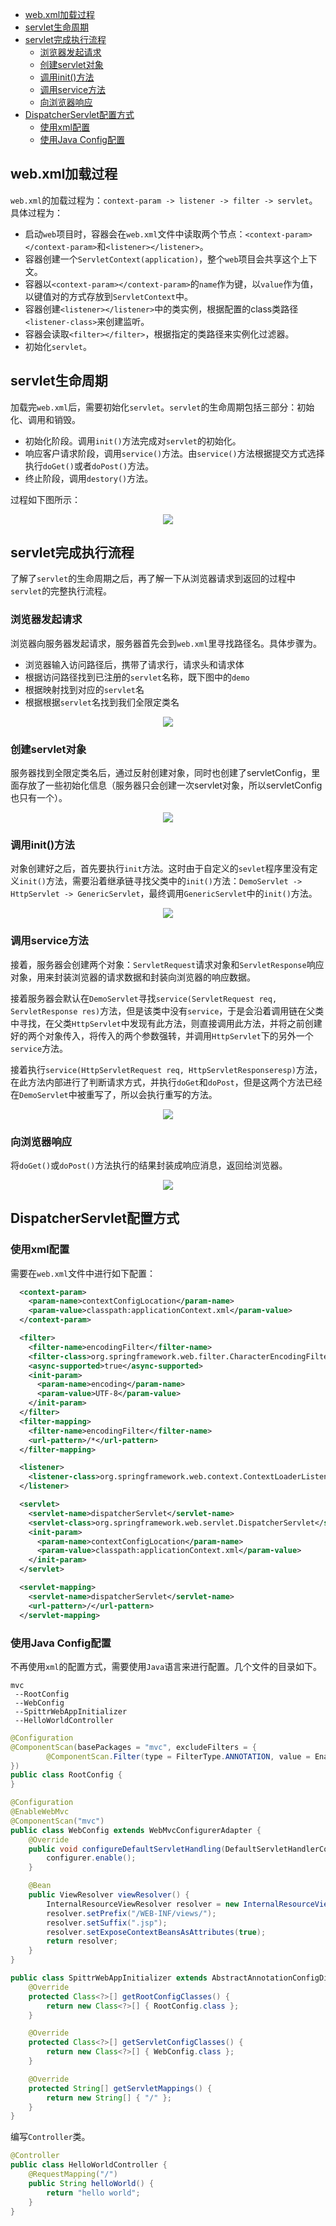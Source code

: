 <!-- TOC -->

- [web.xml加载过程](#webxml加载过程)
- [servlet生命周期](#servlet生命周期)
- [servlet完成执行流程](#servlet完成执行流程)
    - [浏览器发起请求](#浏览器发起请求)
    - [创建servlet对象](#创建servlet对象)
    - [调用init()方法](#调用init方法)
    - [调用service方法](#调用service方法)
    - [向浏览器响应](#向浏览器响应)
- [DispatcherServlet配置方式](#dispatcherservlet配置方式)
    - [使用xml配置](#使用xml配置)
    - [使用Java Config配置](#使用java-config配置)

<!-- /TOC -->
## web.xml加载过程
`web.xml`的加载过程为：`context-param -> listener -> filter -> servlet`。具体过程为：

- 启动`web`项目时，容器会在`web.xml`文件中读取两个节点：`<context-param></context-param>`和`<listener></listener>`。
- 容器创建一个`ServletContext(application)`，整个`web`项目会共享这个上下文。
- 容器以`<context-param></context-param>`的`name`作为键，以`value`作为值，以键值对的方式存放到`ServletContext`中。
- 容器创建`<listener></listener>`中的类实例，根据配置的class类路径`<listener-class>`来创建监听。
- 容器会读取`<filter></filter>`，根据指定的类路径来实例化过滤器。
- 初始化`servlet`。

## servlet生命周期
加载完`web.xml`后，需要初始化`servlet`。`servlet`的生命周期包括三部分：初始化、调用和销毁。

- 初始化阶段。调用`init()`方法完成对`servlet`的初始化。
- 响应客户请求阶段，调用`service()`方法。由`service()`方法根据提交方式选择执行`doGet()`或者`doPost()`方法。
- 终止阶段，调用`destory()`方法。

过程如下图所示：

<div align="center">
<img src="https://raw.githubusercontent.com/adamhand/LeetCode-images/master/servlet%20life.jpg">
</div>

## servlet完成执行流程
了解了`servlet`的生命周期之后，再了解一下从浏览器请求到返回的过程中`servlet`的完整执行流程。

### 浏览器发起请求
浏览器向服务器发起请求，服务器首先会到`web.xml`里寻找路径名。具体步骤为。

- 浏览器输入访问路径后，携带了请求行，请求头和请求体
- 根据访问路径找到已注册的`servlet`名称，既下图中的`demo`
- 根据映射找到对应的`servlet`名 
- 根据根据`servlet`名找到我们全限定类名

<div align="center">
<img src="https://raw.githubusercontent.com/adamhand/LeetCode-images/master/servlet1.jpg">
</div>

### 创建servlet对象
服务器找到全限定类名后，通过反射创建对象，同时也创建了servletConfig，里面存放了一些初始化信息（服务器只会创建一次servlet对象，所以servletConfig也只有一个）。

<div align="center">
<img src="https://raw.githubusercontent.com/adamhand/LeetCode-images/master/servlet2.jpg">
</div>

### 调用init()方法
对象创建好之后，首先要执行`init`方法。这时由于自定义的`sevlet`程序里没有定义`init()`方法，需要沿着继承链寻找父类中的`init()`方法：`DemoServlet -> HttpServlet -> GenericServlet`，最终调用`GenericServlet`中的`init()`方法。

<div align="center">
<img src="https://raw.githubusercontent.com/adamhand/LeetCode-images/master/servlet3.jpg">
</div>

### 调用service方法
接着，服务器会创建两个对象：`ServletRequest`请求对象和`ServletResponse`响应对象，用来封装浏览器的请求数据和封装向浏览器的响应数据。

接着服务器会默认在`DemoServlet`寻找`service(ServletRequest req, ServletResponse res)`方法，但是该类中没有`service`，于是会沿着调用链在父类中寻找，在父类`HttpServlet`中发现有此方法，则直接调用此方法，并将之前创建好的两个对象传入，将传入的两个参数强转，并调用`HttpServlet`下的另外一个`service`方法。

接着执行`service(HttpServletRequest req, HttpServletResponseresp)`方法，在此方法内部进行了判断请求方式，并执行`doGet`和`doPost`，但是这两个方法已经在`DemoServlet`中被重写了，所以会执行重写的方法。

<div align="center">
<img src="https://raw.githubusercontent.com/adamhand/LeetCode-images/master/servlet4.jpg">
</div>

### 向浏览器响应
将`doGet()`或`doPost()`方法执行的结果封装成响应消息，返回给浏览器。

<div align="center">
<img src="https://raw.githubusercontent.com/adamhand/LeetCode-images/master/servlet5.jpg">
</div>

## DispatcherServlet配置方式
### 使用xml配置
需要在`web.xml`文件中进行如下配置：

```xml
  <context-param>
    <param-name>contextConfigLocation</param-name>
    <param-value>classpath:applicationContext.xml</param-value>
  </context-param>

  <filter>
    <filter-name>encodingFilter</filter-name>
    <filter-class>org.springframework.web.filter.CharacterEncodingFilter</filter-class>
    <async-supported>true</async-supported>
    <init-param>
      <param-name>encoding</param-name>
      <param-value>UTF-8</param-value>
    </init-param>
  </filter>
  <filter-mapping>
    <filter-name>encodingFilter</filter-name>
    <url-pattern>/*</url-pattern>
  </filter-mapping>

  <listener>
    <listener-class>org.springframework.web.context.ContextLoaderListener</listener-class>
  </listener>

  <servlet>
    <servlet-name>dispatcherServlet</servlet-name>
    <servlet-class>org.springframework.web.servlet.DispatcherServlet</servlet-class>
    <init-param>
      <param-name>contextConfigLocation</param-name>
      <param-value>classpath:applicationContext.xml</param-value>
    </init-param>
  </servlet>

  <servlet-mapping>
    <servlet-name>dispatcherServlet</servlet-name>
    <url-pattern>/</url-pattern>
  </servlet-mapping>
```

### 使用Java Config配置
不再使用`xml`的配置方式，需要使用`Java`语言来进行配置。几个文件的目录如下。

```
mvc
 --RootConfig
 --WebConfig
 --SpittrWebAppInitializer
 --HelloWorldController
```

```java
@Configuration
@ComponentScan(basePackages = "mvc", excludeFilters = {
        @ComponentScan.Filter(type = FilterType.ANNOTATION, value = EnableWebMvc.class)
})
public class RootConfig {
}

@Configuration
@EnableWebMvc
@ComponentScan("mvc")
public class WebConfig extends WebMvcConfigurerAdapter {
    @Override
    public void configureDefaultServletHandling(DefaultServletHandlerConfigurer configurer) {
        configurer.enable();
    }

    @Bean
    public ViewResolver viewResolver() {
        InternalResourceViewResolver resolver = new InternalResourceViewResolver();
        resolver.setPrefix("/WEB-INF/views/");
        resolver.setSuffix(".jsp");
        resolver.setExposeContextBeansAsAttributes(true);
        return resolver;
    }
}

public class SpittrWebAppInitializer extends AbstractAnnotationConfigDispatcherServletInitializer {
    @Override
    protected Class<?>[] getRootConfigClasses() {
        return new Class<?>[] { RootConfig.class };
    }

    @Override
    protected Class<?>[] getServletConfigClasses() {
        return new Class<?>[] { WebConfig.class };
    }

    @Override
    protected String[] getServletMappings() {
        return new String[] { "/" };
    }
}
```
编写`Controller`类。

```java
@Controller
public class HelloWorldController {
    @RequestMapping("/")
    public String helloWorld() {
        return "hello world";
    }
}
```
